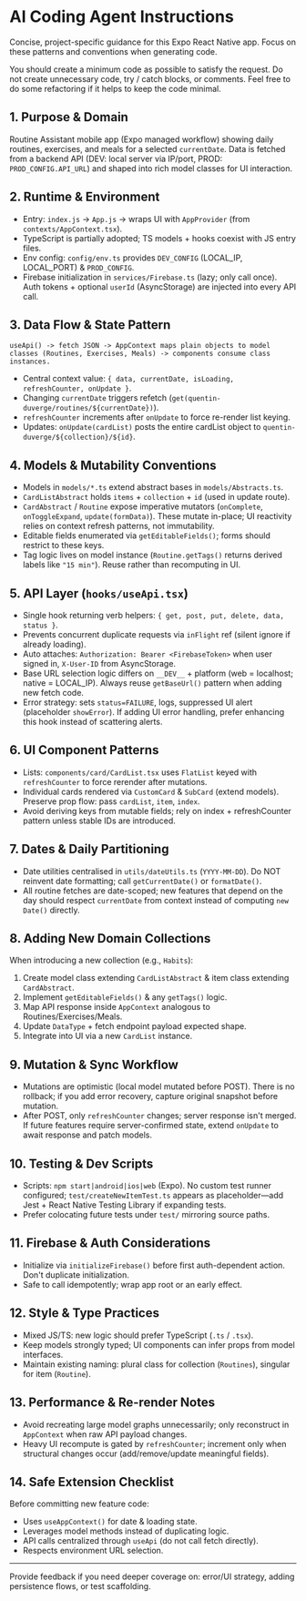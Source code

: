 # AI Coding Agent Instructions

Concise, project-specific guidance for this Expo React Native app. Focus on these patterns and conventions when generating code.

You should create a minimum code as possible to satisfy the request. Do not create unnecessary code, try / catch blocks, or comments.
Feel free to do some refactoring if it helps to keep the code minimal.

## 1. Purpose & Domain
Routine Assistant mobile app (Expo managed workflow) showing daily routines, exercises, and meals for a selected `currentDate`. Data is fetched from a backend API (DEV: local server via IP/port, PROD: `PROD_CONFIG.API_URL`) and shaped into rich model classes for UI interaction.

## 2. Runtime & Environment
- Entry: `index.js` -> `App.js` -> wraps UI with `AppProvider` (from `contexts/AppContext.tsx`).
- TypeScript is partially adopted; TS models + hooks coexist with JS entry files.
- Env config: `config/env.ts` provides `DEV_CONFIG` (LOCAL_IP, LOCAL_PORT) & `PROD_CONFIG`.
- Firebase initialization in `services/Firebase.ts` (lazy; only call once). Auth tokens + optional `userId` (AsyncStorage) are injected into every API call.

## 3. Data Flow & State Pattern
```
useApi() -> fetch JSON -> AppContext maps plain objects to model classes (Routines, Exercises, Meals) -> components consume class instances.
```
- Central context value: `{ data, currentDate, isLoading, refreshCounter, onUpdate }`.
- Changing `currentDate` triggers refetch (`get(quentin-duverge/routines/${currentDate})`).
- `refreshCounter` increments after `onUpdate` to force re-render list keying.
- Updates: `onUpdate(cardList)` posts the entire cardList object to `quentin-duverge/${collection}/${id}`.

## 4. Models & Mutability Conventions
- Models in `models/*.ts` extend abstract bases in `models/Abstracts.ts`.
- `CardListAbstract` holds `items` + `collection` + `id` (used in update route).
- `CardAbstract` / `Routine` expose imperative mutators (`onComplete`, `onToggleExpand`, `update(formData)`). These mutate in-place; UI reactivity relies on context refresh patterns, not immutability.
- Editable fields enumerated via `getEditableFields()`; forms should restrict to these keys.
- Tag logic lives on model instance (`Routine.getTags()` returns derived labels like `"15 min"`). Reuse rather than recomputing in UI.

## 5. API Layer (`hooks/useApi.tsx`)
- Single hook returning verb helpers: `{ get, post, put, delete, data, status }`.
- Prevents concurrent duplicate requests via `inFlight` ref (silent ignore if already loading).
- Auto attaches: `Authorization: Bearer <FirebaseToken>` when user signed in, `X-User-ID` from AsyncStorage.
- Base URL selection logic differs on `__DEV__` + platform (web = localhost; native = LOCAL_IP). Always reuse `getBaseUrl()` pattern when adding new fetch code.
- Error strategy: sets `status=FAILURE`, logs, suppressed UI alert (placeholder `showError`). If adding UI error handling, prefer enhancing this hook instead of scattering alerts.

## 6. UI Component Patterns
- Lists: `components/card/CardList.tsx` uses `FlatList` keyed with `refreshCounter` to force rerender after mutations.
- Individual cards rendered via `CustomCard` & `SubCard` (extend models). Preserve prop flow: pass `cardList`, `item`, `index`.
- Avoid deriving keys from mutable fields; rely on index + refreshCounter pattern unless stable IDs are introduced.

## 7. Dates & Daily Partitioning
- Date utilities centralised in `utils/dateUtils.ts` (`YYYY-MM-DD`). Do NOT reinvent date formatting; call `getCurrentDate()` or `formatDate()`.
- All routine fetches are date-scoped; new features that depend on the day should respect `currentDate` from context instead of computing `new Date()` directly.

## 8. Adding New Domain Collections
When introducing a new collection (e.g., `Habits`):
1. Create model class extending `CardListAbstract` & item class extending `CardAbstract`.
2. Implement `getEditableFields()` & any `getTags()` logic.
3. Map API response inside `AppContext` analogous to Routines/Exercises/Meals.
4. Update `DataType` + fetch endpoint payload expected shape.
5. Integrate into UI via a new `CardList` instance.

## 9. Mutation & Sync Workflow
- Mutations are optimistic (local model mutated before POST). There is no rollback; if you add error recovery, capture original snapshot before mutation.
- After POST, only `refreshCounter` changes; server response isn't merged. If future features require server-confirmed state, extend `onUpdate` to await response and patch models.

## 10. Testing & Dev Scripts
- Scripts: `npm start|android|ios|web` (Expo). No custom test runner configured; `test/createNewItemTest.ts` appears as placeholder—add Jest + React Native Testing Library if expanding tests.
- Prefer colocating future tests under `test/` mirroring source paths.

## 11. Firebase & Auth Considerations
- Initialize via `initializeFirebase()` before first auth-dependent action. Don't duplicate initialization.
- Safe to call idempotently; wrap app root or an early effect.

## 12. Style & Type Practices
- Mixed JS/TS: new logic should prefer TypeScript (`.ts` / `.tsx`).
- Keep models strongly typed; UI components can infer props from model interfaces.
- Maintain existing naming: plural class for collection (`Routines`), singular for item (`Routine`).

## 13. Performance & Re-render Notes
- Avoid recreating large model graphs unnecessarily; only reconstruct in `AppContext` when raw API payload changes.
- Heavy UI recompute is gated by `refreshCounter`; increment only when structural changes occur (add/remove/update meaningful fields).

## 14. Safe Extension Checklist
Before committing new feature code:
- Uses `useAppContext()` for date & loading state.
- Leverages model methods instead of duplicating logic.
- API calls centralized through `useApi` (do not call fetch directly).
- Respects environment URL selection.

---
Provide feedback if you need deeper coverage on: error/UI strategy, adding persistence flows, or test scaffolding.
